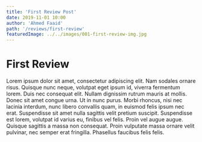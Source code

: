 ```yaml
---
title: 'First Review Post'
date: 2019-11-01 10:00
author: 'Ahmed Faaid'
path: '/reviews/first-review'
featuredImage: ../../images/001-first-review-img.jpg
---
```


# First Review

Lorem ipsum dolor sit amet, consectetur adipiscing elit. Nam sodales ornare risus. Quisque nunc neque, volutpat eget ipsum id, viverra fermentum lorem. Duis nec consequat elit. Nullam dignissim rutrum mauris at mollis. Donec sit amet congue urna. Ut in nunc purus. Morbi rhoncus, nisi nec lacinia interdum, nunc libero convallis quam, in euismod felis ipsum nec erat. Suspendisse sit amet nulla sagittis velit pretium suscipit. Suspendisse est lorem, volutpat id varius eu, finibus vel felis. Proin vel augue augue. Quisque sagittis a massa non consequat. Proin vulputate massa ornare velit pulvinar, nec semper erat fringilla. Phasellus faucibus felis felis.
